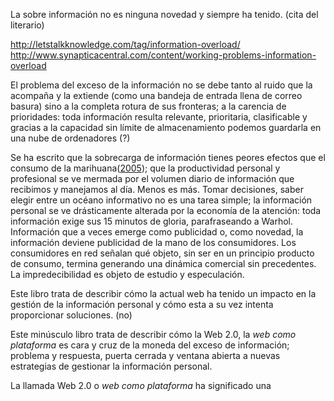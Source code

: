 La sobre información no es ninguna novedad y siempre ha tenido.  (cita del literario)

http://letstalkknowledge.com/tag/information-overload/
http://www.synapticacentral.com/content/working-problems-information-overload

El problema del exceso de la información no se debe tanto al ruido que la acompaña y la extiende (como una bandeja de entrada llena de correo basura) sino a la completa rotura de sus fronteras; a la carencia de prioridades: toda información resulta relevante, prioritaria, clasificable y gracias a la capacidad sin límite de almacenamiento podemos guardarla en una nube de ordenadores (?)

Se ha escrito que la sobrecarga de información tienes peores efectos que el consumo de la marihuana([2005](http://www.newscientist.com/article/mg18624973.400)); que la productividad personal y profesional se ve mermada por el volumen diario de información que recibimos y manejamos al día. Menos es más. Tomar decisiones, saber elegir entre un océano informativo no es una tarea simple; la información personal se ve drásticamente alterada por la economía de la atención: toda información exige sus 15 minutos de gloria, parafraseando a Warhol. Información que a veces emerge como publicidad o, como novedad, la información deviene publicidad de la mano de los consumidores. Los consumidores en red señalan qué objeto, sin ser en un principio producto de consumo, termina generando una dinámica comercial sin precedentes. La impredecibilidad es objeto de estudio y especulación. 

Este libro trata de describir cómo la actual web ha tenido un impacto en la gestión de la información personal y cómo esta a su vez intenta proporcionar soluciones. (no)


Este minúsculo libro trata de describir cómo la Web 2.0, la _web como plataforma_ es cara y cruz de la moneda del exceso de información; problema y respuesta, puerta cerrada y ventana abierta a nuevas estrategias de gestionar la información personal. 

La llamada Web 2.0 o _web como plataforma_ ha significado una 